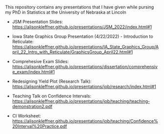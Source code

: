 This repository contains any presentations that I have given while pursing my PhD in Statistics at the University of Nebraska at Lincoln

+ JSM Presentation Slides: https://alisonkleffner.github.io/presentations/JSM_2022/index.html#1


+ Iowa State Graphics Group Presentation (4/22/2022) - Introduction to Reticulate: https://alisonkleffner.github.io/presentations/IA_State_Graphics_Group/April_22_Intro_with_Reticulate/GraphicsGroup_April22.html#1

+ Comprehesive Exam Slides: https://alisonkleffner.github.io/presentations/dissertation/comprehensive_exam/index.html#1

+ Redesigning Yield Plot (Research Talk): https://alisonkleffner.github.io/presentations/job/research/index.html#1

+ Teaching Talk on Confidence Intervals:
https://alisonkleffner.github.io/presentations/job/teaching/teaching-demonstration2.pdf

+ CI Worksheet: https://alisonkleffner.github.io/presentations/job/teaching/Confidence%20Interval%20Practice.pdf
